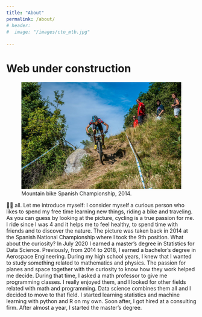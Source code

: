 ```yaml
---
title: "About"
permalink: /about/
# header:
#  image: "/images/cto_mtb.jpg"

---
```


# Web under construction

<figure>
  <img src="/images/cto_mtb.jpg" alt="This is a placeholder image">
  <figcaption>Mountain bike Spanish Championship, 2014.</figcaption>
</figure>

🙋‍♂ all. Let me introduce myself:
I consider myself a curious person who likes to spend my free time learning new things, riding a bike and traveling. As you can guess by looking at the picture, cycling is a true passion for me. I ride since I was 4 and it helps me to feel healthy, to spend time with friends and to discover the nature. The picture was taken back in 2014 at the Spanish National Championship where I took the 9th position. What about the curiosity? In July 2020 I earned a master’s degree in Statistics for Data Science. Previously, from 2014 to 2018, I earned a bachelor’s degree in Aerospace Engineering. During my high school years, I knew that I wanted to study something related to mathematics and physics. The passion for planes and space together with the curiosity to know how they work helped me decide. During that time, I asked a math professor to give me programming classes. I really enjoyed them, and I looked for other fields related with math and programming. Data science combines them all and I decided to move to that field. I started learning statistics and machine learning with python and R on my own. Soon after, I got hired at a consulting firm. After almost a year, I started the master’s degree.
